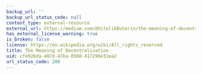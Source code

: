 ```yaml
---
backup_url: ''
backup_url_status_code: null
content_type: external-resource
external_url: https://medium.com/@VitalikButerin/the-meaning-of-decentralization-a0c92b76a274
has_external_license_warning: true
is_broken: false
license: https://en.wikipedia.org/wiki/All_rights_reserved
title: The Meaning of Decentralization
uid: cfe926da-407d-47ba-8560-417296e31ea2
url_status_code: 200
---
```

